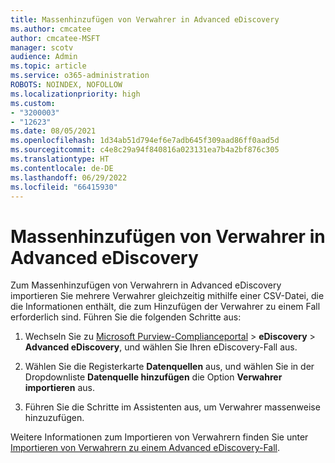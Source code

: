 ```yaml
---
title: Massenhinzufügen von Verwahrer in Advanced eDiscovery
ms.author: cmcatee
author: cmcatee-MSFT
manager: scotv
audience: Admin
ms.topic: article
ms.service: o365-administration
ROBOTS: NOINDEX, NOFOLLOW
ms.localizationpriority: high
ms.custom:
- "3200003"
- "12623"
ms.date: 08/05/2021
ms.openlocfilehash: 1d34ab51d794ef6e7adb645f309aad86ff0aad5d
ms.sourcegitcommit: c4e8c29a94f840816a023131ea7b4a2bf876c305
ms.translationtype: HT
ms.contentlocale: de-DE
ms.lasthandoff: 06/29/2022
ms.locfileid: "66415930"
---
```

# <a name="bulk-add-custodians-in-advanced-ediscovery"></a>Massenhinzufügen von Verwahrer in Advanced eDiscovery

 Zum Massenhinzufügen von Verwahrern in Advanced eDiscovery importieren Sie mehrere Verwahrer gleichzeitig mithilfe einer CSV-Datei, die die Informationen enthält, die zum Hinzufügen der Verwahrer zu einem Fall erforderlich sind. Führen Sie die folgenden Schritte aus:

1. Wechseln Sie zu [Microsoft Purview-Complianceportal](https://compliance.microsoft.com/) > **eDiscovery** > **Advanced eDiscovery**, und wählen Sie Ihren eDiscovery-Fall aus.

1. Wählen Sie die Registerkarte **Datenquellen** aus, und wählen Sie in der Dropdownliste **Datenquelle hinzufügen** die Option **Verwahrer importieren** aus.

1. Führen Sie die Schritte im Assistenten aus, um Verwahrer massenweise hinzuzufügen.

Weitere Informationen zum Importieren von Verwahrern finden Sie unter [Importieren von Verwahrern zu einem Advanced eDiscovery-Fall](https://docs.microsoft.com/microsoft-365/compliance/bulk-add-custodians).

